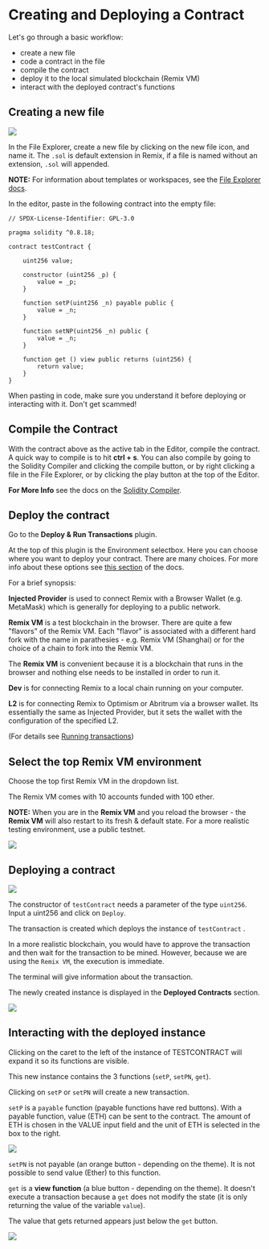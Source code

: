 # Creating and Deploying a Contract

Let's go through a basic workflow:

- create a new file
- code a contract in the file
- compile the contract
- deploy it to the local simulated blockchain (Remix VM)
- interact with the deployed contract's functions

## Creating a new file

![](images/a-file-explorer-new-file2a.png)

In the File Explorer, create a new file by clicking on the new file icon, and name it. The `.sol` is default extension in Remix, if a file is named without an extension, `.sol` will appended.

**NOTE:** For information about templates or workspaces, see the [File Explorer docs](file_explorer.html).

In the editor, paste in the following contract into the empty file:

```Solidity
// SPDX-License-Identifier: GPL-3.0

pragma solidity ^0.8.18;

contract testContract {

    uint256 value;

    constructor (uint256 _p) {
        value = _p;
    }

    function setP(uint256 _n) payable public {
        value = _n;
    }

    function setNP(uint256 _n) public {
        value = _n;
    }

    function get () view public returns (uint256) {
        return value;
    }
}

```

When pasting in code, make sure you understand it before deploying or interacting with it. Don't get scammed!

## Compile the Contract

With the contract above as the active tab in the Editor, compile the contract.  
A quick way to compile is to hit **ctrl + s**. You can also compile by going to the Solidity Compiler and clicking the compile button, or by right clicking a file in the File Explorer, or by clicking the play button at the top of the Editor.

**For More Info** see the docs on the [Solidity Compiler](compile.html).

## Deploy the contract

Go to the **Deploy & Run Transactions** plugin.

At the top of this plugin is the Environment selectbox. Here you can choose where you want to deploy your contract. There are many choices. For more info about these options see [this section](run.html#environment) of the docs.

For a brief synopsis:

**Injected Provider** is used to connect Remix with a Browser Wallet (e.g. MetaMask) which is generally for deploying to a public network.

**Remix VM** is a test blockchain in the browser. There are quite a few "flavors" of the Remix VM. Each "flavor" is associated with a different hard fork with the name in parathesies - e.g. Remix VM (Shanghai) or for the choice of a chain to fork into the Remix VM.

The **Remix VM** is convenient because it is a blockchain that runs in the browser and nothing else needs to be installed in order to run it.

**Dev** is for connecting Remix to a local chain running on your computer.

**L2** is for connecting Remix to Optimism or Abritrum via a browser wallet. Its essentially the same as Injected Provider, but it sets the wallet with the configuration of the specified L2.

(For details see [Running transactions](https://remix-ide.readthedocs.io/en/latest/run.html))

## Select the top Remix VM environment

Choose the top first Remix VM in the dropdown list.

The Remix VM comes with 10 accounts funded with 100 ether.

**NOTE:** When you are in the **Remix VM** and you reload the browser - the **Remix VM** will also restart to its fresh & default state. For a more realistic testing environment, use a public testnet.

![](images/a-run-remix-vm-accounts.png)

## Deploying a contract

![](images/a-run-testContract.png)

The constructor of `testContract` needs a parameter of the type `uint256`.
Input a uint256 and click on `Deploy`.

The transaction is created which deploys the instance of `testContract` .

In a more realistic blockchain, you would have to approve the transaction and then wait for the transaction to be mined. However, because we are using the `Remix VM`, the execution is immediate.

The terminal will give information about the transaction.

The newly created instance is displayed in the **Deployed Contracts** section.

![](images/a-remix-vm-instance.png)

## Interacting with the deployed instance

Clicking on the caret to the left of the instance of TESTCONTRACT will expand it so its functions are visible.

This new instance contains the 3 functions (`setP`, `setPN`, `get`).

Clicking on `setP` or `setPN` will create a new transaction.

`setP` is a `payable` function (payable functions have red buttons). With a payable function, value (ETH) can be sent to the contract. The amount of ETH is chosen in the VALUE input field and the unit of ETH is selected in the box to the right.

![](images/a-remix-vm-value.png)

`setPN` is not payable (an orange button - depending on the theme). It is not possible to send value (Ether) to this function.

`get` is a **view function** (a blue button - depending on the theme). It doesn't execute a transaction because a `get` does not modify the state (it is only returning the value of the variable `value`).

The value that gets returned appears just below the `get` button.

![](images/a-remix-vm-view.png)
